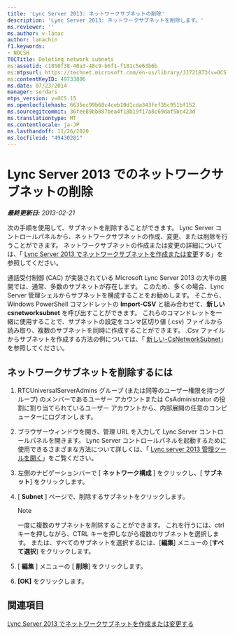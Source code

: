 ```yaml
---
title: 'Lync Server 2013: ネットワークサブネットの削除'
description: 'Lync Server 2013: ネットワークサブネットを削除します。'
ms.reviewer: ''
ms.author: v-lanac
author: lanachin
f1.keywords:
- NOCSH
TOCTitle: Deleting network subnets
ms:assetid: c1850f38-40a3-48c9-b6f1-f181c5e63b6b
ms:mtpsurl: https://technet.microsoft.com/en-us/library/JJ721873(v=OCS.15)
ms:contentKeyID: 49733806
ms.date: 07/23/2014
manager: serdars
mtps_version: v=OCS.15
ms.openlocfilehash: 6635ec99b68c4ceb10d1cda343fef35c951bf152
ms.sourcegitcommit: 36fee89bb887bea4f18b19f17a8c69daf5bc423d
ms.translationtype: MT
ms.contentlocale: ja-JP
ms.lasthandoff: 11/26/2020
ms.locfileid: "49430281"
---
```

# <a name="deleting-network-subnets-in-lync-server-2013"></a>Lync Server 2013 でのネットワークサブネットの削除

<div data-xmlns="http://www.w3.org/1999/xhtml">

<div class="topic" data-xmlns="http://www.w3.org/1999/xhtml" data-msxsl="urn:schemas-microsoft-com:xslt" data-cs="https://msdn.microsoft.com/">

<div data-asp="https://msdn2.microsoft.com/asp">



</div>

<div id="mainSection">

<div id="mainBody">

<span> </span>

_**最終更新日:** 2013-02-21_

次の手順を使用して、サブネットを削除することができます。 Lync Server コントロールパネルから、ネットワークサブネットの作成、変更、または削除を行うことができます。 ネットワークサブネットの作成または変更の詳細については、「 [Lync Server 2013 でネットワークサブネットを作成または変更](lync-server-2013-create-or-modify-network-subnets.md)する」を参照してください。

通話受付制御 (CAC) が実装されている Microsoft Lync Server 2013 の大半の展開では、通常、多数のサブネットが存在します。 このため、多くの場合、Lync Server 管理シェルからサブネットを構成することをお勧めします。 そこから、Windows PowerShell コマンドレットの **Import-CSV** と組み合わせて、**新しい csnetworksubnet** を呼び出すことができます。 これらのコマンドレットを一緒に使用することで、サブネットの設定をコンマ区切り値 (.csv) ファイルから読み取り、複数のサブネットを同時に作成することができます。 .Csv ファイルからサブネットを作成する方法の例については、「 [新しい-CsNetworkSubnet](https://docs.microsoft.com/powershell/module/skype/New-CsNetworkSubnet)」を参照してください。

<div>

## <a name="to-delete-a-network-subnet"></a>ネットワークサブネットを削除するには

1.  RTCUniversalServerAdmins グループ (または同等のユーザー権限を持つグループ) のメンバーであるユーザー アカウントまたは CsAdministrator の役割に割り当てられているユーザー アカウントから、内部展開の任意のコンピューターにログオンします。

2.  ブラウザーウィンドウを開き、管理 URL を入力して Lync Server コントロールパネルを開きます。 Lync Server コントロールパネルを起動するために使用できるさまざまな方法について詳しくは、「 [Lync server 2013 管理ツールを開く](lync-server-2013-open-lync-server-administrative-tools.md)」をご覧ください。

3.  左側のナビゲーションバーで [ **ネットワーク構成** ] をクリックし、[ **サブネット**] をクリックします。

4.  [ **Subnet** ] ページで、削除するサブネットをクリックします。
    
    <div>
    

    > [!NOTE]  
    > 一度に複数のサブネットを削除することができます。 これを行うには、ctrl キーを押しながら、CTRL キーを押しながら複数のサブネットを選択します。 または、すべてのサブネットを選択するには、[<STRONG>編集</STRONG>] メニューの [<STRONG>すべて選択</STRONG>] をクリックします。

    
    </div>

5.  [ **編集** ] メニューの [ **削除**] をクリックします。

6.  **[OK]** をクリックします。

</div>

<div>

## <a name="see-also"></a>関連項目


[Lync Server 2013 でネットワークサブネットを作成または変更する](lync-server-2013-create-or-modify-network-subnets.md)  
  

</div>

</div>

<span> </span>

</div>

</div>

</div>

